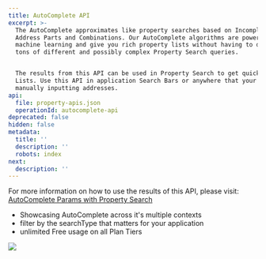 ```yaml
---
title: AutoComplete API
excerpt: >-
  The AutoComplete approximates like property searches based on Incomplete
  Address Parts and Combinations. Our AutoComplete algorithms are powered by
  machine learning and give you rich property lists without having to design
  tons of different and possibly complex Property Search queries.


  The results from this API can be used in Property Search to get quick Property
  Lists. Use this API in application Search Bars or anywhere that your users are
  manually inputting addresses.
api:
  file: property-apis.json
  operationId: autocomplete-api
deprecated: false
hidden: false
metadata:
  title: ''
  description: ''
  robots: index
next:
  description: ''
---
```

For more information on how to use the results of this API, please visit: [AutoComplete Params with Property Search](https://developer.realestateapi.com/reference/autocomplete-params)

* Showcasing AutoComplete across it's multiple contexts
* filter by the searchType that matters for your application
* unlimited Free usage on all Plan Tiers

<Image align="center" src="https://files.readme.io/d213826-Screen_Shot_2023-12-01_at_3.33.58_AM.png" />
